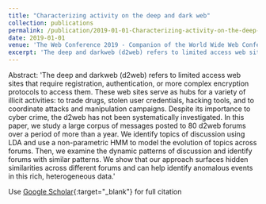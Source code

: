 ```yaml
---
title: "Characterizing activity on the deep and dark web"
collection: publications
permalink: /publication/2019-01-01-Characterizing-activity-on-the-deep-and-dark-web
date: 2019-01-01
venue: 'The Web Conference 2019 - Companion of the World Wide Web Conference, WWW 2019'
excerpt: 'The deep and darkweb (d2web) refers to limited access web sites that require registration, authentication, or more complex encryption protocols to access them. These web sites serve as hubs for a variety of illicit activities: to trade drugs, stolen user credentials, hacking tools, and to coordinate attacks and manipulation campaigns. Despite its importance to cyber crime, the d2web has not been s...'
---
```

Abstract: 'The deep and darkweb (d2web) refers to limited access web sites that require registration, authentication, or more complex encryption protocols to access them. These web sites serve as hubs for a variety of illicit activities: to trade drugs, stolen user credentials, hacking tools, and to coordinate attacks and manipulation campaigns. Despite its importance to cyber crime, the d2web has not been systematically investigated. In this paper, we study a large corpus of messages posted to 80 d2web forums over a period of more than a year. We identify topics of discussion using LDA and use a non-parametric HMM to model the evolution of topics across forums. Then, we examine the dynamic patterns of discussion and identify forums with similar patterns. We show that our approach surfaces hidden similarities across different forums and can help identify anomalous events in this rich, heterogeneous data.'

Use [Google Scholar](https://scholar.google.com/scholar?q=Characterizing+activity+on+the+deep+and+dark+web){:target="_blank"} for full citation